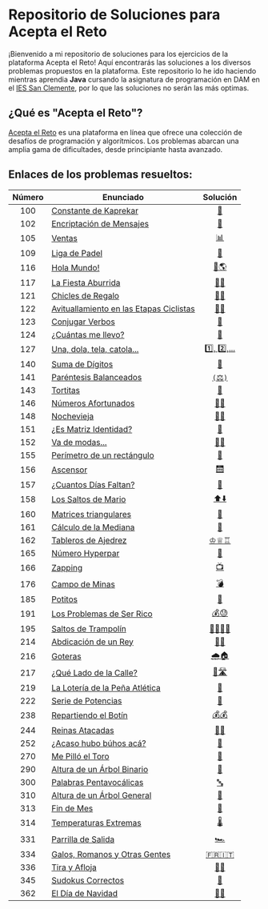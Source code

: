 # Repositorio de Soluciones para Acepta el Reto

¡Bienvenido a mi repositorio de soluciones para los ejercicios de la plataforma Acepta el Reto! Aquí encontrarás las soluciones a los diversos problemas propuestos en la plataforma. Este repositorio lo he ido haciendo mientras aprendia **Java** cursando la asignatura de programación en DAM en el [IES San Clemente](https://www.iessanclemente.net/), por lo que las soluciones no serán las más optimas. 

## ¿Qué es "Acepta el Reto"?

[Acepta el Reto](https://acepta-el-reto.com/) es una plataforma en línea que ofrece una colección de desafíos de programación y algorítmicos. Los problemas abarcan una amplia gama de dificultades, desde principiante hasta avanzado.

## Enlaces de los problemas resueltos:

| Número | Enunciado              | Solución                               |
|:------:|-------------------------|:--------------------------------------:|
| 100    | [Constante de Kaprekar](https://aceptaelreto.com/problem/statement.php?id=100) | [🔢](./Resueltos/100/A100.java) |
| 102    | [Encriptación de Mensajes](https://aceptaelreto.com/problem/statement.php?id=102) | [🔐](./Resueltos/102/A102.java)       |
| 105    | [Ventas](https://aceptaelreto.com/problem/statement.php?id=105)                 | [📊](./Resueltos/105/A105.java)       |
| 109    | [Liga de Padel](https://aceptaelreto.com/problem/statement.php?id=109)           | [🎾](./Resueltos/109/A109.java)       |
| 116    | [Hola Mundo!](https://aceptaelreto.com/problem/statement.php?id=116)             | [👋🌎](./Resueltos/116/A116.java)     |
| 117    | [La Fiesta Aburrida](https://aceptaelreto.com/problem/statement.php?id=117)       | [🎉😔](./Resueltos/117/A117.java)     |
| 121    | [Chicles de Regalo](https://aceptaelreto.com/problem/statement.php?id=121)        | [🍬🎁](./Resueltos/121/A121.java)     |
| 122    | [Avituallamiento en las Etapas Ciclistas](https://aceptaelreto.com/problem/statement.php?id=122) | [🚴‍♂️](./Resueltos/122/A122.java) |
| 123    | [Conjugar Verbos](https://aceptaelreto.com/problem/statement.php?id=123) | [📝](./Resueltos/123/A123.java) |
| 124    | [¿Cuántas me llevo?](https://aceptaelreto.com/problem/statement.php?id=124) | [🔢](./Resueltos/124/A124.java) |
| 127    | [Una, dola, tela, catola...](https://aceptaelreto.com/problem/statement.php?id=127) | [1️⃣, 2️⃣,...](./Resueltos/127/A127.java) |
| 140    | [Suma de Dígitos](https://aceptaelreto.com/problem/statement.php?id=140) | [🔢](./Resueltos/140/A140.java) |
| 141    | [Paréntesis Balanceados](https://aceptaelreto.com/problem/statement.php?id=141) | [`(`⚖️`)`](./Resueltos/141/A141.java) |
| 143    | [Tortitas](https://aceptaelreto.com/problem/statement.php?id=143) | [🥞](./Resueltos/143/A143.java) |
| 146    | [Números Afortunados](https://aceptaelreto.com/problem/statement.php?id=146) | [🔢🍀](./Resueltos/146/A146.java) |
| 148    | [Nochevieja](https://aceptaelreto.com/problem/statement.php?id=148) | [🎉🍾](./Resueltos/148/A148.java) |
| 151    | [¿Es Matriz Identidad?](https://aceptaelreto.com/problem/statement.php?id=151) | [🔄](./Resueltos/151/A151.java) |
| 152    | [Va de modas...](https://aceptaelreto.com/problem/statement.php?id=152) | [🔢👠](./Resueltos/152/A152.java) |
| 155    | [Perímetro de un rectángulo](https://aceptaelreto.com/problem/statement.php?id=155) | [📐](./Resueltos/155/A155.java) |
| 156    | [Ascensor](https://aceptaelreto.com/problem/statement.php?id=156) | [🛗](./Resueltos/156/A156.java) |
| 157    | [¿Cuantos Días Faltan?](https://aceptaelreto.com/problem/statement.php?id=157) | [📆](./Resueltos/157/A157.java) |
| 158    | [Los Saltos de Mario](https://aceptaelreto.com/problem/statement.php?id=158) | [⬆️⬇️](./Resueltos/158/A158.java) |
| 160    | [Matrices triangulares](https://aceptaelreto.com/problem/statement.php?id=160) | [📐](./Resueltos/160/A160.java) |
| 161    | [Cálculo de la Mediana](https://aceptaelreto.com/problem/statement.php?id=161) | [🔢](./Resueltos/161/A161.java) |
| 162    | [Tableros de Ajedrez](https://aceptaelreto.com/problem/statement.php?id=162) | [♔♕♖](./Resueltos/162/A162.java) |
| 165    | [Número Hyperpar](https://aceptaelreto.com/problem/statement.php?id=165) | [🔢](./Resueltos/165/A165.java) |
| 166    | [Zapping](https://aceptaelreto.com/problem/statement.php?id=166) | [📺](./Resueltos/166/A166.java) |
| 176    | [Campo de Minas](https://aceptaelreto.com/problem/statement.php?id=176) | [💣](./Resueltos/176/A176.java) |
| 185    | [Potitos](https://aceptaelreto.com/problem/statement.php?id=185) | [🍼](./Resueltos/185/A185.java) |
| 191    | [Los Problemas de Ser Rico](https://aceptaelreto.com/problem/statement.php?id=191) | [💰😓](./Resueltos/191/A191.java) |
| 195    | [Saltos de Trampolín](https://aceptaelreto.com/problem/statement.php?id=195) | [🤸‍♂️🏊‍♂️](./Resueltos/195/A195.java) |
| 214    | [Abdicación de un Rey](https://aceptaelreto.com/problem/statement.php?id=214) | [👑🔄](./Resueltos/214/A214.java) |
| 216    | [Goteras](https://aceptaelreto.com/problem/statement.php?id=216) | [🌧️🏠](./Resueltos/216/A216.java) |
| 217    | [¿Qué Lado de la Calle?](https://aceptaelreto.com/problem/statement.php?id=217) | [🤔🛣️](./Resueltos/217/A217.java) |
| 219    | [La Lotería de la Peña Atlética](https://aceptaelreto.com/problem/statement.php?id=219) | [🎫](./Resueltos/219/A219.java) |
| 222    | [Serie de Potencias](https://aceptaelreto.com/problem/statement.php?id=222) | [🔢](./Resueltos/222/A222.java) |
| 238    | [Repartiendo el Botín](https://aceptaelreto.com/problem/statement.php?id=238) | [💰💰](./Resueltos/238/A238.java) |
| 244    | [Reinas Atacadas](https://aceptaelreto.com/problem/statement.php?id=244) | [👑💥](./Resueltos/244/A244.java) |
| 252    | [¿Acaso hubo búhos acá?](https://aceptaelreto.com/problem/statement.php?id=252) | [🦉](./Resueltos/252/A252.java) |
| 270    | [Me Pilló el Toro](https://aceptaelreto.com/problem/statement.php?id=270) | [🐂](./Resueltos/270/A270.java) |
| 290    | [Altura de un Árbol Binario](https://aceptaelreto.com/problem/statement.php?id=290) | [🎄](./Resueltos/290/A290.java) |
| 300    | [Palabras Pentavocálicas](https://aceptaelreto.com/problem/statement.php?id=300) | [🔤](./Resueltos/300/A300.java) |
| 310    | [Altura de un Árbol General](https://aceptaelreto.com/problem/statement.php?id=310) | [🎄](./Resueltos/310/A310.java) |
| 313    | [Fin de Mes](https://aceptaelreto.com/problem/statement.php?id=313) | [📆](./Resueltos/313/A313.java) |
| 314    | [Temperaturas Extremas](https://aceptaelreto.com/problem/statement.php?id=314) | [🌡️](./Resueltos/314/A314.java) |
| 331    | [Parrilla de Salida](https://aceptaelreto.com/problem/statement.php?id=331) | [🏎️](./Resueltos/331/A331.java) |
| 334    | [Galos, Romanos y Otras Gentes](https://aceptaelreto.com/problem/statement.php?id=334) | [🇫🇷🇮🇹](./Resueltos/334/A334.java) |
| 336    | [Tira y Afloja](https://aceptaelreto.com/problem/statement.php?id=336) | [🤼‍♂️](./Resueltos/336/A336.java) |
| 345    | [Sudokus Correctos](https://aceptaelreto.com/problem/statement.php?id=345) | [🔢](./Resueltos/345/A34.java) |
| 362    | [El Día de Navidad](https://aceptaelreto.com/problem/statement.php?id=345) | [🎄🎁](./Resueltos/345/A34.java) |
